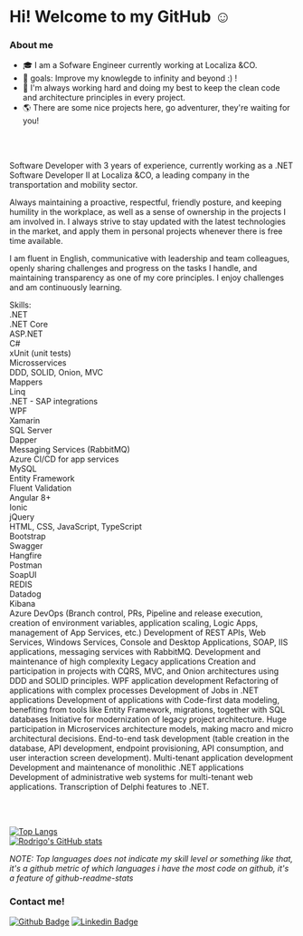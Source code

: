 # Hi! Welcome to my GitHub :relaxed:
 



### About me

* :mortar_board: I am a Sofware Engineer currently working at Localiza &CO.
* :confetti_ball: goals: Improve my knowlegde to infinity and beyond :) !
* :mag_right: I'm always working hard and doing my best to keep the clean code and architecture principles in every project.
* :earth_americas: There are some nice projects here, go adventurer, they're waiting for you! 

<br>
<br>

Software Developer with 3 years of experience, currently working as a .NET Software Developer II at Localiza &CO, a leading company in the transportation and mobility sector.

Always maintaining a proactive, respectful, friendly posture, and keeping humility in the workplace, as well as a sense of ownership in the projects I am involved in. I always strive to stay updated with the latest technologies in the market, and apply them in personal projects whenever there is free time available.

I am fluent in English, communicative with leadership and team colleagues, openly sharing challenges and progress on the tasks I handle, and maintaining transparency as one of my core principles. I enjoy challenges and am continuously learning.

Skills:
<br>
.NET <br>
.NET Core <br>
ASP.NET <br>
C# <br>
xUnit (unit tests) <br>
Microsservices  <br>
DDD, SOLID, Onion, MVC <br>
Mappers <br>
Linq  <br>
.NET - SAP integrations <br>
WPF <br>
Xamarin <br>
SQL Server <br>
Dapper <br>
Messaging Services (RabbitMQ) <br> 
Azure CI/CD for app services <br>
MySQL <br>
Entity Framework <br>
Fluent Validation <br>
Angular 8+ <br> 
Ionic <br>
jQuery <br>
HTML, CSS, JavaScript, TypeScript <br>
Bootstrap <br>
Swagger <br>
Hangfire <br>
Postman <br>
SoapUI <br>
REDIS <br>
Datadog <br>
Kibana <br>
Azure DevOps (Branch control, PRs, Pipeline and release execution, creation of environment variables, application scaling, Logic Apps, management of App Services, etc.)
Development of REST APIs, Web Services, Windows Services, Console and Desktop Applications, SOAP, IIS applications, messaging services with RabbitMQ.
Development and maintenance of high complexity Legacy applications
Creation and participation in projects with CQRS, MVC, and Onion architectures using DDD and SOLID principles.
WPF application development
Refactoring of applications with complex processes
Development of Jobs in .NET applications
Development of applications with Code-first data modeling, benefiting from tools like Entity Framework, migrations, together with SQL databases
Initiative for modernization of legacy project architecture.
Huge participation in Microservices architecture models, making macro and micro architectural decisions.
End-to-end task development (table creation in the database, API development, endpoint provisioning, API consumption, and user interaction screen development).
Multi-tenant application development
Development and maintenance of monolithic .NET applications
Development of administrative web systems for multi-tenant web applications.
Transcription of Delphi features to .NET.

<br>
<br>

[![Top Langs](https://github-readme-stats.vercel.app/api/top-langs/?username=Rodrigocambraia14&show_icons=true&theme=tokyonight)](https://github.com/Rodrigocambraia14/github-readme-stats)
<br>
[![Rodrigo's GitHub stats](https://github-readme-stats.vercel.app/api?username=RodrigoCambraia14&show_icons=true&theme=tokyonight)](https://github.com/Rodrigocambraia14/github-readme-stats)

*NOTE: Top languages does not indicate my skill level or something like that, it's a github metric of which languages i have the most code on github, it's a feature of github-readme-stats*
### Contact me!
[![Github Badge](https://img.shields.io/badge/-Github-000?style=flat-square&logo=Github&logoColor=white&link=https://github.com/Rodrigocambraia14)](https://github.com/fagnerpsantos)
[![Linkedin Badge](https://img.shields.io/badge/-LinkedIn-blue?style=flat-square&logo=Linkedin&logoColor=white&link=https://www.linkedin.com/in/rodrigo-gonçalves-cambraia-soares-36b114203/)](https://www.linkedin.com/in/rodrigo-gonçalves-cambraia-soares-36b114203/)

